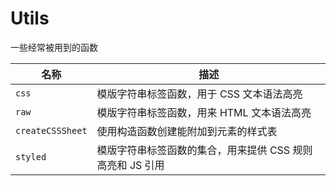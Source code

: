 # Utils

一些经常被用到的函数

| 名称             | 描述                                                      |
| ---------------- | --------------------------------------------------------- |
| `css`            | 模版字符串标签函数，用于 CSS 文本语法高亮                 |
| `raw`            | 模版字符串标签函数，用来 HTML 文本语法高亮                |
| `createCSSSheet` | 使用构造函数创建能附加到元素的样式表                      |
| `styled`         | 模版字符串标签函数的集合，用来提供 CSS 规则高亮和 JS 引用 |
